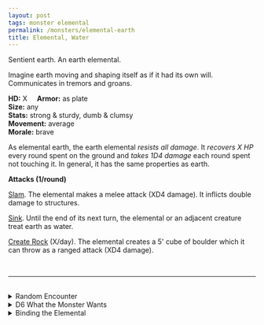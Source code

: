 ```yaml
---
layout: post
tags: monster elemental 
permalink: /monsters/elemental-earth
title: Elemental, Water
---
```


Sentient earth. An earth elemental.

Imagine earth moving and shaping itself as if it had its own will. Communicates in tremors and groans.

**HD:** X  &nbsp; &nbsp;  **Armor:** as plate <br>
**Size:** any <br>
**Stats:** strong & sturdy, dumb & clumsy <br>
**Movement:** average <br>
**Morale:** brave <br>

As elemental earth, the earth elemental *resists all damage*. It *recovers X HP* every round spent on the ground and *takes 1D4 damage* each round spent not touching it. In general, it has the same properties as earth.

**Attacks (1/round)**

<ins>Slam</ins>. The elemental makes a melee attack (XD4 damage). It inflicts double damage to structures.

<ins>Sink</ins>. Until the end of its next turn, the elemental or an adjacent creature treat earth as water.

<ins>Create Rock</ins> (X/day). The elemental creates a 5' cube of boulder which it can throw as a ranged attack (XD4 damage).


<br>

---

<br> 

<details markdown="1">
<summary>Random Encounter</summary>

1. **Monster:** 1D4 earth elementals.
1. **Lair:** Ever-shifting rocks. <br>	&nbsp; OR <br>	**Omen:** The earth shakes, save or fall prone.
1. **Spoor:** Area filled with dirt.
1. **Tracks:** Random things sunken into the ground.
1. **Trace:** Constant tremors.
1. **Trace:** A pale green shard from a summoning crystal. 

</details>

<details markdown="1">
<summary>D6 What the Monster Wants </summary>

1. Raise a mountain.
1. Protect a cave or a mountain.
1. Fight air.
1. Fight fire
1. Fight water.
1. Return to earth.

</details>

<details markdown="1">
<summary>Binding the Elemental</summary>
  
You gain a [Spell Dice](https://saltygoo.github.io/class/magic-user#spells), one Doom Point and ...

1. ... your weight doubles.
1. ... the ground is against you. 
1. ... you attract lightning. 
1. ... you are magnetic.
1. ... you have +1 armor.
1. ... the spell word earth.  

If you roll a catastrophe, the elemental is released.

</details>
